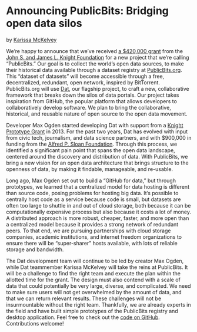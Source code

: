 # Announcing PublicBits: Bridging open data silos
by [Karissa McKelvey](http://karissa.github.io)

We’re happy to announce that we’ve received [a $420,000 grant](http://www.knightfoundation.org/grants/201551933/) from the [John S. and James L. Knight Foundation](http://www.knightfoundation.org/) for a new project that we’re calling “PublicBits.” Our goal is to collect the world’s open data sources, to make their historical data available through a dataset registry at [PublicBits.org](http://publicbits.org/). This “dataset of datasets” will become accessible through a free, decentralized, redundant, open network, inspired by BitTorrent. PublicBits.org will use [Dat](http://dat-data.com/), our flagship project, to craft a new, collaborative framework that breaks down the silos of data portals. Our project takes inspiration from GitHub, the popular platform that allows developers to collaboratively develop software. We plan to bring the collaborative, historical, and reusable nature of open source to the open data movement.

Developer Max Ogden started developing Dat with support from a [Knight Prototype Grant](http://knightfoundation.org/blogs/knightblog/2015/3/26/prototype-fund-winner-max-ogden-building-data-sharing-ecosystem/) in 2013. For the past two years, Dat has evolved with input from civic tech, journalism, and data science partners, and with $900,000 in funding from the [Alfred P. Sloan Foundation](http://www.sloan.org/). Through this process, we identified a significant pain point that spans the open data landscape, centered around the discovery and distribution of data. With PublicBits, we bring a new vision for an open data architecture that brings structure to the openness of data, by making it findable, manageable, and re-usable.

Long ago, Max Ogden set out to build a “GitHub for data,” but through prototypes, we learned that a centralized model for data hosting is different than source code, posing problems for hosting big data. It’s possible to centrally host code as a service because code is small, but datasets are often too large to shuttle in and out of cloud storage, both because it can be computationally expensive process but also because it costs a lot of money. A distributed approach is more robust, cheaper, faster, and more open than a centralized model because it provides a strong network of redundant peers. To that end, we are pursuing partnerships with cloud storage companies, academic institutions, and internet freedom organizations to ensure there will be “super-sharer” hosts available, with lots of reliable storage and bandwidth.

The Dat development team will continue to be led by creator Max Ogden, while Dat teammember Karissa McKelvey will take the reins at PublicBits. It will be a challenge to find the right team and execute the plan within the allotted time for the grant. The design must also contend with a scale of data that could potentially be very large, diverse, and complicated. We need to make sure users will not get overwhelmed by the amount of data, and that we can return relevant results. These challenges will not be insurmountable without the right team. Thankfully, we are already experts in the field and have built simple prototypes of the PublicBits registry and desktop application. Feel free to check out the [code on GitHub](https://github.com/publicbits/publicbits.org). Contributions welcome!
